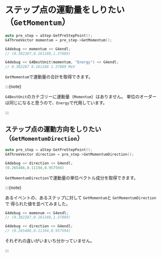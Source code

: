 # ステップ点の運動量をしりたい（``GetMomentum``）

```cpp
auto pre_step = aStep-GetPreStepPoint();
G4ThreeVector momentum = pre_step->GetMomentum();

G4debug << momentum << G4endl;
// (0.382287,0.161188,1.37889)

G4debug << G4BestUnit(momentum, "Energy") << G4endl;
// 0.382287 0.161188 1.37889 MeV
```

``GetMomentum``で運動量の合計を取得できます。

:::{note}

``G4BestUnit``のカテゴリーに運動量（``Momentum``）はありません。
単位のオーダーは同じになると思うので、``Energy``で代用しています。

:::

## ステップ点の運動方向をしりたい（``GetMomentumDirection``）

```cpp
auto pre_step = aStep-GetPreStepPoint();
G4ThreeVector direction = pre_step->GetMomentumDirection();

G4debug << direction << G4endl;
(0.265486,0.11194,0.957594)
```

``GetMomentumDirection``で運動量の単位ベクトル成分を取得できます。

:::{note}

あるイベントの、あるステップに対して
``GetMomentum``と
``GetMomentumDirection``で
得られた値を並べてみました。

```cpp
G4debug << momenum << G4endl;
// (0.382287,0.161188,1.37889)

G4debug << direction << G4endl;
// (0.265486,0.11194,0.957594)
```

それぞれの違いがいまいち分かっていません。

:::
